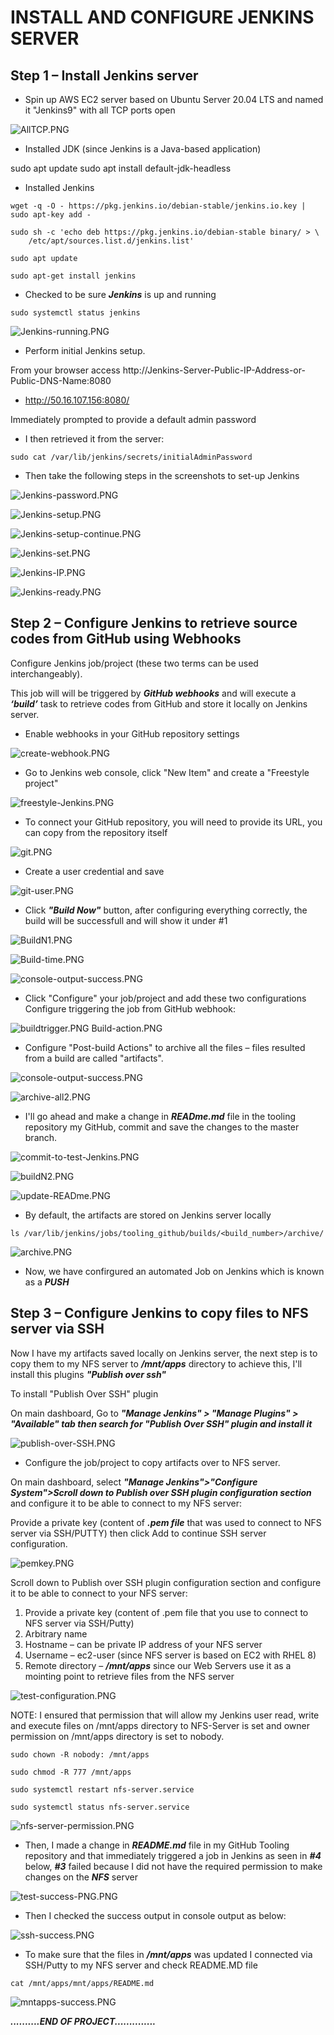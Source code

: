# INSTALL AND CONFIGURE JENKINS SERVER

## Step 1 – Install Jenkins server


* Spin up AWS EC2 server based on Ubuntu Server 20.04 LTS and named it "Jenkins9" with all TCP ports open


![AllTCP.PNG](./images/AllTCP.PNG)


* Installed JDK (since Jenkins is a Java-based application)


sudo apt update
sudo apt install default-jdk-headless


* Installed Jenkins

```
wget -q -O - https://pkg.jenkins.io/debian-stable/jenkins.io.key | sudo apt-key add -

sudo sh -c 'echo deb https://pkg.jenkins.io/debian-stable binary/ > \
    /etc/apt/sources.list.d/jenkins.list'

sudo apt update

sudo apt-get install jenkins

```

* Checked to be sure ***Jenkins*** is up and running

`sudo systemctl status jenkins`


![Jenkins-running.PNG](./images/Jenkins-running.PNG)

* Perform initial Jenkins setup.

From your browser access http://Jenkins-Server-Public-IP-Address-or-Public-DNS-Name:8080


* http://50.16.107.156:8080/

Immediately prompted to provide a default admin password

* I then retrieved it from the server:

`sudo cat /var/lib/jenkins/secrets/initialAdminPassword`

* Then take the following steps in the screenshots to set-up Jenkins

![Jenkins-password.PNG](./images/Jenkins-password.PNG)


![Jenkins-setup.PNG](./images/Jenkins-setup.PNG)


![Jenkins-setup-continue.PNG](./images/Jenkins-setup-continue.PNG)


![Jenkins-set.PNG](./images/Jenkins-set.PNG)


![Jenkins-IP.PNG](./images/Jenkins-IP.PNG)


![Jenkins-ready.PNG](./images/Jenkins-ready.PNG)


## Step 2 – Configure Jenkins to retrieve source codes from GitHub using Webhooks

Configure Jenkins job/project (these two terms can be used interchangeably). 

This job will will be triggered by ***GitHub webhooks*** and will execute a ***‘build’*** task to retrieve codes from GitHub and store it locally on Jenkins server.

* Enable webhooks in your GitHub repository settings

![create-webhook.PNG](./images/create-webhook.PNG)


* Go to Jenkins web console, click "New Item" and create a "Freestyle project"

![freestyle-Jenkins.PNG](./images/freestyle-Jenkins.PNG)


* To connect your GitHub repository, you will need to provide its URL, you can copy from the repository itself

![git.PNG](./images/git.PNG)

* Create a user credential and save

![git-user.PNG](./images/git-user.PNG)


* Click ***"Build Now"*** button, after configuring everything correctly, the build will be successfull and will show it under #1


![BuildN1.PNG](./images/BuildN1.PNG)

![Build-time.PNG](./images/Build-time.PNG)


![console-output-success.PNG](./images/console-output-success.PNG)


* Click "Configure" your job/project and add these two configurations
Configure triggering the job from GitHub webhook:

![buildtrigger.PNG](./images/buildtrigger.PNG)
Build-action.PNG

* Configure "Post-build Actions" to archive all the files – files resulted from a build are called "artifacts".

![console-output-success.PNG](./images/archive-all.PNG)

![archive-all2.PNG](./images/archive-all2.PNG)


* I'll go ahead and make a change in ***READme.md*** file in the tooling repository my GitHub, commit and save the changes to the master branch.

![commit-to-test-Jenkins.PNG](./images/commit-to-test-Jenkins.PNG)


![buildN2.PNG](./images/buildN2.PNG)


![update-READme.PNG](./images/update-READme.PNG)

* By default, the artifacts are stored on Jenkins server locally


`ls /var/lib/jenkins/jobs/tooling_github/builds/<build_number>/archive/`

![archive.PNG](./images/archive.PNG)

* Now, we have confirgured an automated Job on Jenkins which is known as a ***PUSH***


## Step 3 – Configure Jenkins to copy files to NFS server via SSH

Now I have my artifacts saved locally on Jenkins server, the next step is to copy them to my NFS server to ***/mnt/apps*** directory to achieve this, I'll install this plugins ***"Publish over ssh"***

To install "Publish Over SSH" plugin

On main dashboard, Go to ***"Manage Jenkins" > "Manage Plugins" > "Available" tab then search for "Publish Over SSH" plugin and install it***


![publish-over-SSH.PNG](./images/publish-over-SSH.PNG)

* Configure the job/project to copy artifacts over to NFS server.

On main dashboard, select ***"Manage Jenkins">"Configure System">Scroll down to Publish over SSH plugin configuration section*** and configure it to be able to connect to my NFS server:

Provide a private key (content of ***.pem file*** that was used to connect to NFS server via SSH/PUTTY) then click Add to continue SSH server configuration.


![pemkey.PNG](./images/pemkey.PNG)



Scroll down to Publish over SSH plugin configuration section and configure it to be able to connect to your NFS server:

1. Provide a private key (content of .pem file that you use to connect to NFS server via SSH/Putty)
2. Arbitrary name
3. Hostname – can be private IP address of your NFS server
4. Username – ec2-user (since NFS server is based on EC2 with RHEL 8)
5. Remote directory – ***/mnt/apps*** since our Web Servers use it as a mointing point to retrieve files from the NFS server

![test-configuration.PNG](./images/test-configuration.PNG)


NOTE: I ensured that permission that will allow my Jenkins user read, write and execute files on /mnt/apps directory to NFS-Server is set and owner permission on /mnt/apps directory is set to nobody.

```
sudo chown -R nobody: /mnt/apps

sudo chmod -R 777 /mnt/apps

sudo systemctl restart nfs-server.service

sudo systemctl status nfs-server.service

```


![nfs-server-permission.PNG](./images/nfs-server-permission.PNG)


* Then, I made a change in ***README.md***  file in my GitHub Tooling repository and that immediately triggered a job in Jenkins as seen in ***#4*** below, ***#3*** failed because I did not have the required permission to make changes on the ***NFS*** server


![test-success-PNG.PNG](./images/test-success-PNG.PNG)

* Then I checked the success output in console output as below:


![ssh-success.PNG](./images/ssh-success.PNG)

* To make sure that the files in ***/mnt/apps*** was updated I connected via SSH/Putty to my NFS server and check README.MD file

`cat /mnt/apps/mnt/apps/README.md`


![mntapps-success.PNG](./images/mntapps-success.PNG)



***..........END OF PROJECT..............***

